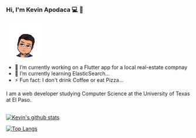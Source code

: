 ### Hi, I'm Kevin Apodaca :computer: 👋

<p>
  <img src="IMG_7448.jpg" width=100>
  </p>

<!--
**KevinApodaca/KevinApodaca** is a ✨ _special_ ✨ repository because its `README.md` (this file) appears on your GitHub profile. -->

- 🔭 I’m currently working on a Flutter app for a local real-estate compnay
- 🌱 I’m currently learning ElasticSearch...
- ⚡ Fun fact: I don't drink Coffee or eat Pizza...

I am a web developer studying Computer Science at the University of Texas at El Paso.
<br><br>

[![Kevin's github stats](https://github-readme-stats.vercel.app/api?username=KevinApodaca&hide=contribs,stars&show_icons=true&theme=cobalt)](https://kevinapodaca.github.io)

[![Top Langs](https://github-readme-stats.vercel.app/api/top-langs/?username=KevinApodaca&layout=compact)](https://kevinapodaca.github.io)
